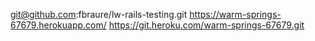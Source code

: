 git@github.com:fbraure/lw-rails-testing.git
https://warm-springs-67679.herokuapp.com/
https://git.heroku.com/warm-springs-67679.git